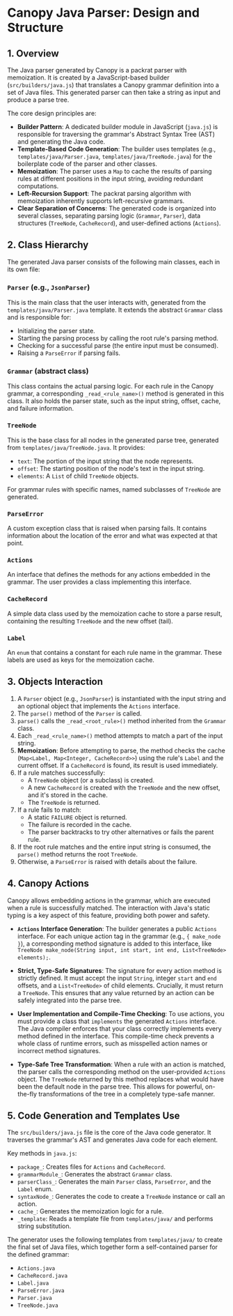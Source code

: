 # Canopy Java Parser: Design and Structure

## 1. Overview

The Java parser generated by Canopy is a packrat parser with memoization. It is created by a JavaScript-based builder (`src/builders/java.js`) that translates a Canopy grammar definition into a set of Java files. This generated parser can then take a string as input and produce a parse tree.

The core design principles are:

- **Builder Pattern**: A dedicated builder module in JavaScript (`java.js`) is responsible for traversing the grammar's Abstract Syntax Tree (AST) and generating the Java code.
- **Template-Based Code Generation**: The builder uses templates (e.g., `templates/java/Parser.java`, `templates/java/TreeNode.java`) for the boilerplate code of the parser and other classes.
- **Memoization**: The parser uses a `Map` to cache the results of parsing rules at different positions in the input string, avoiding redundant computations.
- **Left-Recursion Support**: The packrat parsing algorithm with memoization inherently supports left-recursive grammars.
- **Clear Separation of Concerns**: The generated code is organized into several classes, separating parsing logic (`Grammar`, `Parser`), data structures (`TreeNode`, `CacheRecord`), and user-defined actions (`Actions`).

## 2. Class Hierarchy

The generated Java parser consists of the following main classes, each in its own file:

### `Parser` (e.g., `JsonParser`)

This is the main class that the user interacts with, generated from the `templates/java/Parser.java` template. It extends the abstract `Grammar` class and is responsible for:

- Initializing the parser state.
- Starting the parsing process by calling the root rule's parsing method.
- Checking for a successful parse (the entire input must be consumed).
- Raising a `ParseError` if parsing fails.

### `Grammar` (abstract class)

This class contains the actual parsing logic. For each rule in the Canopy grammar, a corresponding `_read_<rule_name>()` method is generated in this class. It also holds the parser state, such as the input string, offset, cache, and failure information.

### `TreeNode`

This is the base class for all nodes in the generated parse tree, generated from `templates/java/TreeNode.java`. It provides:

- `text`: The portion of the input string that the node represents.
- `offset`: The starting position of the node's text in the input string.
- `elements`: A `List` of child `TreeNode` objects.

For grammar rules with specific names, named subclasses of `TreeNode` are generated.

### `ParseError`

A custom exception class that is raised when parsing fails. It contains information about the location of the error and what was expected at that point.

### `Actions`

An interface that defines the methods for any actions embedded in the grammar. The user provides a class implementing this interface.

### `CacheRecord`

A simple data class used by the memoization cache to store a parse result, containing the resulting `TreeNode` and the new offset (tail).

### `Label`

An `enum` that contains a constant for each rule name in the grammar. These labels are used as keys for the memoization cache.

## 3. Objects Interaction

1.  A `Parser` object (e.g., `JsonParser`) is instantiated with the input string and an optional object that implements the `Actions` interface.
2.  The `parse()` method of the `Parser` is called.
3.  `parse()` calls the `_read_<root_rule>()` method inherited from the `Grammar` class.
4.  Each `_read_<rule_name>()` method attempts to match a part of the input string.
5.  **Memoization**: Before attempting to parse, the method checks the cache (`Map<Label, Map<Integer, CacheRecord>>`) using the rule's `Label` and the current offset. If a `CacheRecord` is found, its result is used immediately.
6.  If a rule matches successfully:
    - A `TreeNode` object (or a subclass) is created.
    - A new `CacheRecord` is created with the `TreeNode` and the new offset, and it's stored in the cache.
    - The `TreeNode` is returned.
7.  If a rule fails to match:
    - A static `FAILURE` object is returned.
    - The failure is recorded in the cache.
    - The parser backtracks to try other alternatives or fails the parent rule.
8.  If the root rule matches and the entire input string is consumed, the `parse()` method returns the root `TreeNode`.
9.  Otherwise, a `ParseError` is raised with details about the failure.

## 4. Canopy Actions

Canopy allows embedding actions in the grammar, which are executed when a rule is successfully matched. The interaction with Java's static typing is a key aspect of this feature, providing both power and safety.

- **`Actions` Interface Generation**: The builder generates a public `Actions` interface. For each unique action tag in the grammar (e.g., `{ make_node }`), a corresponding method signature is added to this interface, like `TreeNode make_node(String input, int start, int end, List<TreeNode> elements);`.

- **Strict, Type-Safe Signatures**: The signature for every action method is strictly defined. It must accept the input `String`, integer `start` and `end` offsets, and a `List<TreeNode>` of child elements. Crucially, it must return a `TreeNode`. This ensures that any value returned by an action can be safely integrated into the parse tree.

- **User Implementation and Compile-Time Checking**: To use actions, you must provide a class that `implements` the generated `Actions` interface. The Java compiler enforces that your class correctly implements every method defined in the interface. This compile-time check prevents a whole class of runtime errors, such as misspelled action names or incorrect method signatures.

- **Type-Safe Tree Transformation**: When a rule with an action is matched, the parser calls the corresponding method on the user-provided `Actions` object. The `TreeNode` returned by this method replaces what would have been the default node in the parse tree. This allows for powerful, on-the-fly transformations of the tree in a completely type-safe manner.

## 5. Code Generation and Templates Use

The `src/builders/java.js` file is the core of the Java code generator. It traverses the grammar's AST and generates Java code for each element.

Key methods in `java.js`:

- `package_`: Creates files for `Actions` and `CacheRecord`.
- `grammarModule_`: Generates the abstract `Grammar` class.
- `parserClass_`: Generates the main `Parser` class, `ParseError`, and the `Label` enum.
- `syntaxNode_`: Generates the code to create a `TreeNode` instance or call an action.
- `cache_`: Generates the memoization logic for a rule.
- `_template`: Reads a template file from `templates/java/` and performs string substitution.

The generator uses the following templates from `templates/java/` to create the final set of Java files, which together form a self-contained parser for the defined grammar:

- `Actions.java`
- `CacheRecord.java`
- `Label.java`
- `ParseError.java`
- `Parser.java`
- `TreeNode.java`
